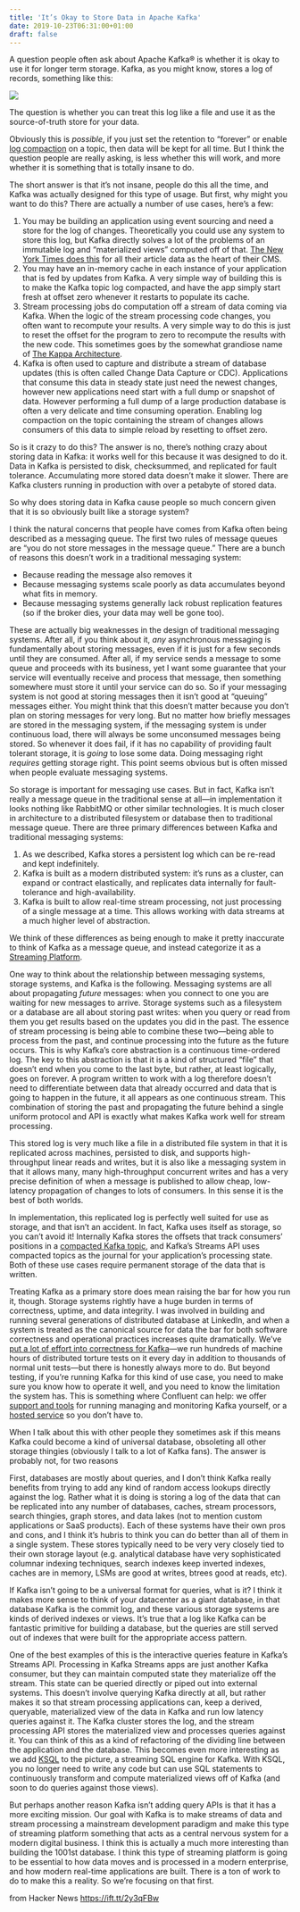 ```yaml
---
title: 'It’s Okay to Store Data in Apache Kafka'
date: 2019-10-23T06:31:00+01:00
draft: false
---
```


A question people often ask about Apache Kafka® is whether it is okay to use it for longer term storage. Kafka, as you might know, stores a log of records, something like this:

![](https://www.confluent.io/wp-content/uploads/log-of-records.png)

The question is whether you can treat this log like a file and use it as the source-of-truth store for your data.

Obviously this is _possible_, if you just set the retention to “forever” or enable [log compaction](https://kafka.apache.org/documentation.html#compaction) on a topic, then data will be kept for all time. But I think the question people are really asking, is less whether this will work, and more whether it is something that is totally insane to do.

The short answer is that it’s not insane, people do this all the time, and Kafka was actually designed for this type of usage. But first, why might you want to do this? There are actually a number of use cases, here’s a few:

1.  You may be building an application using event sourcing and need a store for the log of changes. Theoretically you could use any system to store this log, but Kafka directly solves a lot of the problems of an immutable log and “materialized views” computed off of that. [The New York Times does this](https://www.confluent.io/blog/publishing-apache-kafka-new-york-times/) for all their article data as the heart of their CMS.
2.  You may have an in-memory cache in each instance of your application that is fed by updates from Kafka. A very simple way of building this is to make the Kafka topic log compacted, and have the app simply start fresh at offset zero whenever it restarts to populate its cache.
3.  Stream processing jobs do computation off a stream of data coming via Kafka. When the logic of the stream processing code changes, you often want to recompute your results. A very simple way to do this is just to reset the offset for the program to zero to recompute the results with the new code. This sometimes goes by the somewhat grandiose name of [The Kappa Architecture](https://www.oreilly.com/ideas/questioning-the-lambda-architecture).
4.  Kafka is often used to capture and distribute a stream of database updates (this is often called Change Data Capture or CDC). Applications that consume this data in steady state just need the newest changes, however new applications need start with a full dump or snapshot of data. However performing a full dump of a large production database is often a very delicate and time consuming operation. Enabling log compaction on the topic containing the stream of changes allows consumers of this data to simple reload by resetting to offset zero.

So is it crazy to do this? The answer is no, there’s nothing crazy about storing data in Kafka: it works well for this because it was designed to do it. Data in Kafka is persisted to disk, checksummed, and replicated for fault tolerance. Accumulating more stored data doesn’t make it slower. There are Kafka clusters running in production with over a petabyte of stored data.

So why does storing data in Kafka cause people so much concern given that it is so obviously built like a storage system?

I think the natural concerns that people have comes from Kafka often being described as a messaging queue. The first two rules of message queues are “you do not store messages in the message queue.” There are a bunch of reasons this doesn’t work in a traditional messaging system:

*   Because reading the message also removes it
*   Because messaging systems scale poorly as data accumulates beyond what fits in memory.
*   Because messaging systems generally lack robust replication features (so if the broker dies, your data may well be gone too).

These are actually big weaknesses in the design of traditional messaging systems. After all, if you think about it, _any_ asynchronous messaging is fundamentally about storing messages, even if it is just for a few seconds until they are consumed. After all, if my service sends a message to some queue and proceeds with its business, yet I want some guarantee that your service will eventually receive and process that message, then something somewhere must store it until your service can do so. So if your messaging system is not good at storing messages then it isn’t good at “queuing” messages either. You might think that this doesn’t matter because you don’t plan on storing messages for very long. But no matter how briefly messages are stored in the messaging system, if the messaging system is under continuous load, there will always be some unconsumed messages being stored. So whenever it does fail, if it has no capability of providing fault tolerant storage, it is _going_ to lose some data. Doing messaging right _requires_ getting storage right. This point seems obvious but is often missed when people evaluate messaging systems.

So storage is important for messaging use cases. But in fact, Kafka isn’t really a message queue in the traditional sense at all—in implementation it looks nothing like RabbitMQ or other similar technologies. It is much closer in architecture to a distributed filesystem or database then to traditional message queue. There are three primary differences between Kafka and traditional messaging systems:

1.  As we described, Kafka stores a persistent log which can be re-read and kept indefinitely.
2.  Kafka is built as a modern distributed system: it’s runs as a cluster, can expand or contract elastically, and replicates data internally for fault-tolerance and high-availability.
3.  Kafka is built to allow real-time stream processing, not just processing of a single message at a time. This allows working with data streams at a much higher level of abstraction.

We think of these differences as being enough to make it pretty inaccurate to think of Kafka as a message queue, and instead categorize it as a [Streaming Platform](https://www.confluent.io/blog/stream-data-platform-1/).

One way to think about the relationship between messaging systems, storage systems, and Kafka is the following. Messaging systems are all about propagating _future_ messages: when you connect to one you are waiting for new messages to arrive. Storage systems such as a filesystem or a database are all about storing past writes: when you query or read from them you get results based on the updates you did in the past. The essence of stream processing is being able to combine these two—being able to process from the past, and continue processing into the future as the future occurs. This is why Kafka’s core abstraction is a continuous time-ordered log. The key to this abstraction is that it is a kind of structured “file” that doesn’t end when you come to the last byte, but rather, at least logically, goes on forever. A program written to work with a log therefore doesn’t need to differentiate between data that already occurred and data that is going to happen in the future, it all appears as one continuous stream. This combination of storing the past and propagating the future behind a single uniform protocol and API is exactly what makes Kafka work well for stream processing.

This stored log is very much like a file in a distributed file system in that it is replicated across machines, persisted to disk, and supports high-throughput linear reads and writes, but it is also like a messaging system in that it allows many, many high-throughput concurrent writes and has a very precise definition of when a message is published to allow cheap, low-latency propagation of changes to lots of consumers. In this sense it is the best of both worlds.

In implementation, this replicated log is perfectly well suited for use as storage, and that isn’t an accident. In fact, Kafka uses itself as storage, so you can’t avoid it! Internally Kafka stores the offsets that track consumers’ positions in a [compacted Kafka topic](https://kafka.apache.org/documentation#compaction), and Kafka’s Streams API uses compacted topics as the journal for your application’s processing state. Both of these use cases require permanent storage of the data that is written.

Treating Kafka as a primary store does mean raising the bar for how you run it, though. Storage systems rightly have a huge burden in terms of correctness, uptime, and data integrity. I was involved in building and running several generations of distributed database at LinkedIn, and when a system is treated as the canonical source for data the bar for both software correctness and operational practices increases quite dramatically. We’ve [put a lot of effort into correctness for Kafka](https://www.confluent.io/blog/apache-kafka-tested/)—we run hundreds of machine hours of distributed torture tests on it every day in addition to thousands of normal unit tests—but there is honestly always more to do. But beyond testing, if you’re running Kafka for this kind of use case, you need to make sure you know how to operate it well, and you need to know the limitation the system has. This is something where Confluent can help: we offer [support and tools](https://www.confluent.io/subscription/) for running managing and monitoring Kafka yourself, or a [hosted service](https://www.confluent.io/confluent-cloud/) so you don’t have to.

When I talk about this with other people they sometimes ask if this means Kafka could become a kind of universal database, obsoleting all other storage thingies (obviously I talk to a lot of Kafka fans). The answer is probably not, for two reasons

First, databases are mostly about queries, and I don’t think Kafka really benefits from trying to add any kind of random access lookups directly against the log. Rather what it is doing is storing a log of the data that can be replicated into any number of databases, caches, stream processors, search thingies, graph stores, and data lakes (not to mention custom applications or SaaS products). Each of these systems have their own pros and cons, and I think it’s hubris to think you can do better than all of them in a single system. These stores typically need to be very very closely tied to their own storage layout (e.g. analytical database have very sophisticated columnar indexing techniques, search indexes keep inverted indexes, caches are in memory, LSMs are good at writes, btrees good at reads, etc).

If Kafka isn’t going to be a universal format for queries, what is it? I think it makes more sense to think of your datacenter as a giant database, in that database Kafka is the commit log, and these various storage systems are kinds of derived indexes or views. It’s true that a log like Kafka can be fantastic primitive for building a database, but the queries are still served out of indexes that were built for the appropriate access pattern.

One of the best examples of this is the interactive queries feature in Kafka’s Streams API. Processing in Kafka Streams apps are just another Kafka consumer, but they can maintain computed state they materialize off the stream. This state can be queried directly or piped out into external systems. This doesn’t involve querying Kafka directly at all, but rather makes it so that stream processing applications can, keep a derived, queryable, materialized view of the data in Kafka and run low latency queries against it. The Kafka cluster stores the log, and the stream processing API stores the materialized view and processes queries against it. You can think of this as a kind of refactoring of the dividing line between the application and the database. This becomes even more interesting as we add [KSQL](https://www.confluent.io/blog/ksql-open-source-streaming-sql-for-apache-kafka/) to the picture, a streaming SQL engine for Kafka. With KSQL, you no longer need to write any code but can use SQL statements to continuously transform and compute materialized views off of Kafka (and soon to do queries against those views).

But perhaps another reason Kafka isn’t adding query APIs is that it has a more exciting mission. Our goal with Kafka is to make streams of data and stream processing a mainstream development paradigm and make this type of streaming platform something that acts as a central nervous system for a modern digital business. I think this is actually a much more interesting than building the 1001st database. I think this type of streaming platform is going to be essential to how data moves and is processed in a modern enterprise, and how modern real-time applications are built. There is a ton of work to do to make this a reality. So we’re focusing on that first.

  
  
from Hacker News https://ift.tt/2y3qFBw